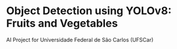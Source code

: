 # Object Detection using YOLOv8: Fruits and Vegetables
AI Project for Universidade Federal de São Carlos (UFSCar)
